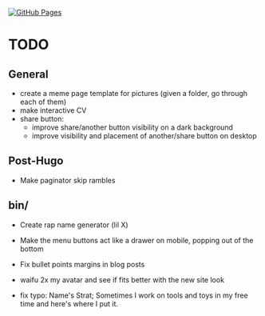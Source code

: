 [![GitHub Pages](https://github.com/strategineer/personal-website/actions/workflows/main.yml/badge.svg)](https://github.com/strategineer/personal-website/actions/workflows/main.yml)

# TODO

## General
- create a meme page template for pictures (given a folder, go through each of them)
- make interactive CV
- share button:
    - improve share/another button visibility on a dark background
    - improve visibility and placement of another/share button on desktop

## Post-Hugo
- Make paginator skip rambles

## bin/
- Create rap name generator (lil X)

- Make the menu buttons act like a drawer on mobile, popping out of the bottom
- Fix bullet points margins in blog posts
- waifu 2x my avatar and see if fits better with the new site look
- fix typo: Name's Strat; Sometimes I work on tools and toys in my free time and here's where I put it.
